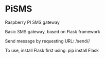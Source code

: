 # PiSMS
Raspberry PI SMS gateway

Basic SMS gateway, based on Flask framework

Send message by requesting URL: <ip>/send/<number>/<message>

To use, install Flask first using: pip install Flask
